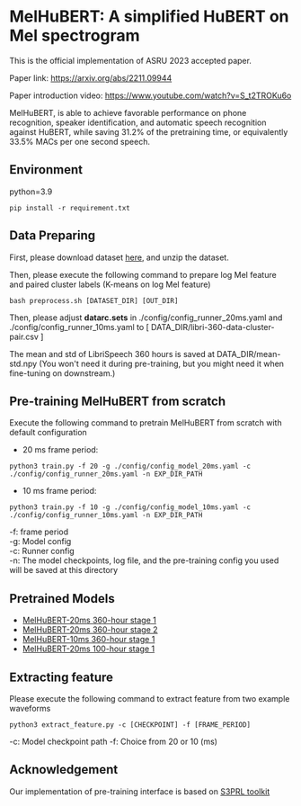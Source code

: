 # MelHuBERT: A simplified HuBERT on Mel spectrogram
This is the official implementation of ASRU 2023 accepted paper. 

Paper link: https://arxiv.org/abs/2211.09944

Paper introduction video: https://www.youtube.com/watch?v=S_t2TROKu6o 

MelHuBERT, is able to achieve favorable performance on phone
recognition, speaker identification, and automatic speech
recognition against HuBERT, while saving 31.2% of the pretraining time, or equivalently 33.5% MACs per one second
speech.

## Environment 
python=3.9
```
pip install -r requirement.txt
```

## Data Preparing
First, please download dataset [here](https://drive.usercontent.google.com/download?id=1Z4WU6m5v1Aq8MpzpoYIggBcLD-SQUkr9&export=download&authuser=1), and unzip the dataset.

Then, please execute the following command to prepare log Mel feature and paired cluster labels (K-means on log Mel feature)
```
bash preprocess.sh [DATASET_DIR] [OUT_DIR]
```

Then, please adjust **datarc.sets** in ./config/config_runner_20ms.yaml and ./config/config_runner_10ms.yaml to [ DATA_DIR/libri-360-data-cluster-pair.csv ]

The mean and std of LibriSpeech 360 hours is saved at DATA_DIR/mean-std.npy
(You won't need it during pre-training, but you might need it when fine-tuning on downstream.)

## Pre-training MelHuBERT from scratch
Execute the following command to pretrain MelHuBERT from scratch with default configuration

- 20 ms frame period:
```
python3 train.py -f 20 -g ./config/config_model_20ms.yaml -c ./config/config_runner_20ms.yaml -n EXP_DIR_PATH 
```
- 10 ms frame period:

```
python3 train.py -f 10 -g ./config/config_model_10ms.yaml -c ./config/config_runner_10ms.yaml -n EXP_DIR_PATH 
```

-f: frame period \
-g: Model config \
-c: Runner config \
-n: The model checkpoints, log file, and the pre-training config you used will be saved at this directory 

## Pretrained Models 
- [MelHuBERT-20ms 360-hour stage 1](https://drive.google.com/file/d/1mSR40Vdl2gT1rlZORleKPb2gcryQHW5m/view?usp=sharing)
- [MelHuBERT-20ms 360-hour stage 2](https://drive.google.com/file/d/11wzYf8u9pXPvQyQU2Wodx79W31Ka2e0Z/view?usp=sharing)
- [MelHuBERT-10ms 360-hour stage 1](https://drive.google.com/file/d/1YZP9nBSRaQ_Z2cFaFLmLkGilEYsEHb2b/view?usp=sharing)
- [MelHuBERT-20ms 100-hour stage 1](https://drive.google.com/file/d/1ppz5w5eTGOL81QjYqwxRwFFmq-hqInD6/view?usp=sharing)
## Extracting feature 
Please execute the following command to extract feature from two example waveforms
```
python3 extract_feature.py -c [CHECKPOINT] -f [FRAME_PERIOD]
```

-c: Model checkpoint path
-f: Choice from 20 or 10 (ms)

## Acknowledgement 
Our implementation of pre-training interface is based on [S3PRL toolkit](https://github.com/s3prl/s3prl)
